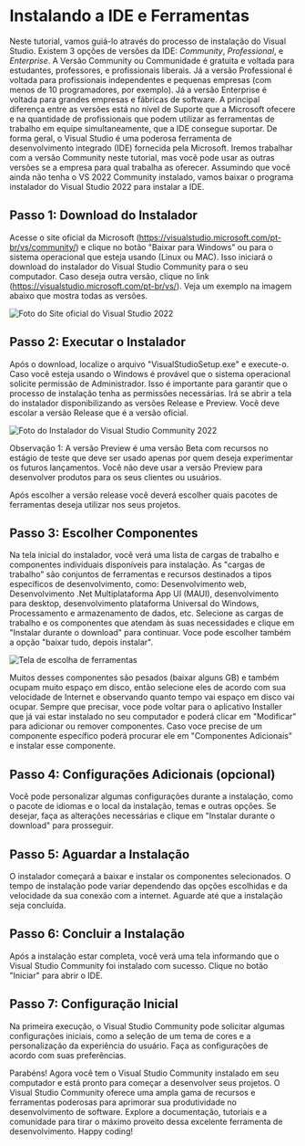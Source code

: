 
# Instalando a IDE e Ferramentas

Neste tutorial, vamos guiá-lo através do processo de instalação do Visual Studio. Existem 3 opções de versões da IDE: *Community*, *Professional*, e *Enterprise*. A Versão Community ou Communidade é gratuita e voltada para estudantes, professores, e profissionais liberais. Já a versão Professional é voltada para profissionais independentes e pequenas empresas (com menos de 10 programadores, por exemplo). Já a versão Enterprise é voltada para grandes empresas e fábricas de software. A principal diferença entre as versões está no nível de Suporte que a Microsoft ofecere e na quantidade de profissionais que podem utilizar as ferramentas de trabalho em equipe simultaneamente, que a IDE consegue suportar. De forma geral, o Visual Studio é uma poderosa ferramenta de desenvolvimento integrado (IDE) fornecida pela Microsoft. Iremos trabalhar com a versão Community neste tutorial, mas você pode usar as outras versões se a empresa para qual trabalha as oferecer. Assumindo que você ainda não tenha o VS 2022 Community instalado, vamos baixar o programa instalador do Visual Studio 2022 para instalar a IDE.

## Passo 1: Download do Instalador

Acesse o site oficial da Microsoft (https://visualstudio.microsoft.com/pt-br/vs/community/) e clique no botão "Baixar para Windows" ou para o sistema operacional que esteja usando (Linux ou MAC). Isso iniciará o download do instalador do Visual Studio Community para o seu computador. Caso deseja outra versão, clique no link (https://visualstudio.microsoft.com/pt-br/vs/). Veja um exemplo na imagem abaixo que mostra todas as versões.

![Foto do Site oficial do Visual Studio 2022](https://github.com/felipebastosweb/CondominioApp/blob/master/DevCourse/uploads/images/visual-studio-site-1.png "Escolha uma versão da IDE Visual Studio para baixar (Community, Professional, ou Enterprise)")

## Passo 2: Executar o Instalador

Após o download, localize o arquivo "VisualStudioSetup.exe" e execute-o. Caso você esteja usando o Windows é provável que o sistema operacional solicite permissão de Administrador. Isso é importante para garantir que o processo de instalação tenha as permissões necessárias. Irá se abrir a tela do instalador disponibilizando as versões Release e Preview. Você deve escolar a versão Release que é a versão oficial.

![Foto do Instalador do Visual Studio Community 2022](https://github.com/felipebastosweb/CondominioApp/blob/master/DevCourse/uploads/images/visual-studio-installer-1.png "Tela para baixar o Visual Studio Release")

Observação 1: A versão Preview é uma versão Beta com recursos no estágio de teste que deve ser usado apenas por quem deseja experimentar os futuros lançamentos. Você não deve usar a versão Preview para desenvolver produtos para os seus clientes ou usuários.

Após escolher a versão release você deverá escolher quais pacotes de ferramentas deseja utilizar nos seus projetos.

## Passo 3: Escolher Componentes

Na tela inicial do instalador, você verá uma lista de cargas de trabalho e componentes individuais disponíveis para instalação. As "cargas de trabalho" são conjuntos de ferramentas e recursos destinados a tipos específicos de desenvolvimento, como: Desenvolvimento web, Desenvolvimento .Net Multiplataforma App UI (MAUI), desenvolvimento para desktop, desenvolvimento plataforma Universal do Windows, Processamento e armazenamento de dados, etc. Selecione as cargas de trabalho e os componentes que atendam às suas necessidades e clique em "Instalar durante o download" para continuar. Voce pode escolher também a opção "baixar tudo, depois instalar".

![Tela de escolha de ferramentas](https://github.com/felipebastosweb/CondominioApp/blob/master/DevCourse/uploads/images/visual-studio-installer-2.png "Tela para escolher os componentes")

Muitos desses componentes são pesados (baixar alguns GB) e também ocupam muito espaço em disco, então selecione eles de acordo com sua velocidade de Internet e observando quanto tempo vai espaço em disco vai ocupar. Sempre que precisar, voce pode voltar para o aplicativo Installer que já vai estar instalado no seu computador e poderá clicar em "Modificar" para adicionar ou remover componentes. Caso voce precise de um componente específico poderá procurar ele em "Componentes Adicionais" e instalar esse componente.

## Passo 4: Configurações Adicionais (opcional)

Você pode personalizar algumas configurações durante a instalação, como o pacote de idiomas e o local da instalação, temas e outras opções. Se desejar, faça as alterações necessárias e clique em "Instalar durante o download" para prosseguir.

## Passo 5: Aguardar a Instalação

O instalador começará a baixar e instalar os componentes selecionados. O tempo de instalação pode variar dependendo das opções escolhidas e da velocidade da sua conexão com a internet. Aguarde até que a instalação seja concluída.


## Passo 6: Concluir a Instalação

Após a instalação estar completa, você verá uma tela informando que o Visual Studio Community foi instalado com sucesso. Clique no botão "Iniciar" para abrir o IDE.



## Passo 7: Configuração Inicial

Na primeira execução, o Visual Studio Community pode solicitar algumas configurações iniciais, como a seleção de um tema de cores e a personalização da experiência do usuário. Faça as configurações de acordo com suas preferências.

Parabéns! Agora você tem o Visual Studio Community instalado em seu computador e está pronto para começar a desenvolver seus projetos. O Visual Studio Community oferece uma ampla gama de recursos e ferramentas poderosas para aprimorar sua produtividade no desenvolvimento de software. Explore a documentação, tutoriais e a comunidade para tirar o máximo proveito dessa excelente ferramenta de desenvolvimento. Happy coding!
